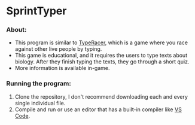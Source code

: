 # SprintTyper

### About:
- This program is similar to [TypeRacer](https://typeracer.com), which is a game where you race against other live people by typing.
- This game is educational, and it requires the users to type texts about biology. After they finish typing the texts, they go through a short quiz.
- More information is available in-game.

### Running the program:
1. Clone the repository, I don't recommend downloading each and every single individual file.
2. Compile and run or use an editor that has a built-in compiler like [VS Code](https://code.visualstudio.com/).